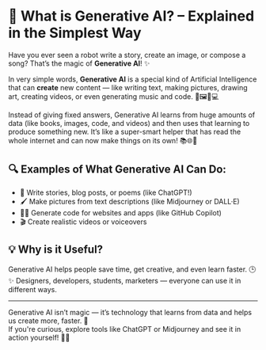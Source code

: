 # 🤖 What is Generative AI? – Explained in the Simplest Way

Have you ever seen a robot write a story, create an image, or compose a song? That’s the magic of **Generative AI**! ✨

In very simple words, **Generative AI** is a special kind of Artificial Intelligence that can **create** new content — like writing text, making pictures, drawing art, creating videos, or even generating music and code. 📝🖼️🎵💻

Instead of giving fixed answers, Generative AI learns from huge amounts of data (like books, images, code, and videos) and then uses that learning to produce something new. It’s like a super-smart helper that has read the whole internet and can now make things on its own! 📚🌐🧠

## 🔍 Examples of What Generative AI Can Do:
- 🧾 Write stories, blog posts, or poems (like ChatGPT!)
- 🖌️ Make pictures from text descriptions (like Midjourney or DALL·E)
- 👨‍💻 Generate code for websites and apps (like GitHub Copilot)
- 🎬 Create realistic videos or voiceovers

## 💡 Why is it Useful?
Generative AI helps people save time, get creative, and even learn faster. 🕒✨ Designers, developers, students, marketers — everyone can use it in different ways.

---

Generative AI isn’t magic — it’s technology that learns from data and helps us create more, faster. 🚀  
If you're curious, explore tools like ChatGPT or Midjourney and see it in action yourself! 🔎🤩
